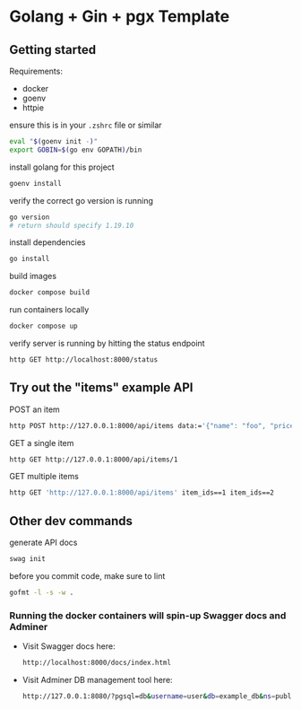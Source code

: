 # Golang + Gin + pgx Template

## Getting started

Requirements:
- docker
- goenv
- httpie

ensure this is in your `.zshrc` file or similar
```sh
eval "$(goenv init -)"
export GOBIN=$(go env GOPATH)/bin
```

install golang for this project
```sh
goenv install
```

verify the correct go version is running
```sh
go version
# return should specify 1.19.10
```

install dependencies
```sh
go install
```

build images
```sh
docker compose build
```

run containers locally
```sh
docker compose up
```

verify server is running by hitting the status endpoint
```sh
http GET http://localhost:8000/status
```

## Try out the "items" example API

POST an item
```sh
http POST http://127.0.0.1:8000/api/items data:='{"name": "foo", "price": 3.14}'
```

GET a single item
```sh
http GET http://127.0.0.1:8000/api/items/1
```

GET multiple items
```sh
http GET 'http://127.0.0.1:8000/api/items' item_ids==1 item_ids==2
```

## Other dev commands

generate API docs
```sh
swag init
```

before you commit code, make sure to lint
```sh
gofmt -l -s -w .
```

### Running the docker containers will spin-up Swagger docs and Adminer

- Visit Swagger docs here:

    ```sh
    http://localhost:8000/docs/index.html
    ```

- Visit Adminer DB management tool here:

    ```sh
    http://127.0.0.1:8080/?pgsql=db&username=user&db=example_db&ns=public
    ```
